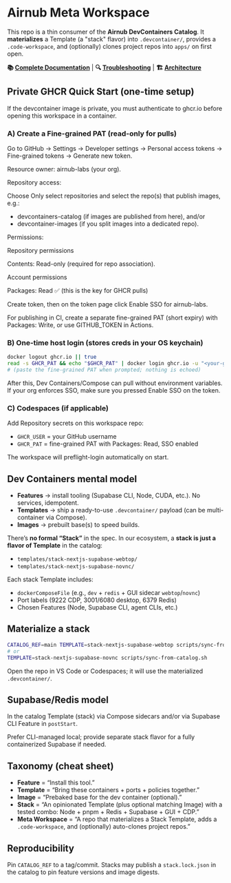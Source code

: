 # Airnub Meta Workspace

This repo is a thin consumer of the **Airnub DevContainers Catalog**. It **materializes** a Template (a "stack" flavor) into `.devcontainer/`, provides a `.code-workspace`, and (optionally) clones project repos into `apps/` on first open.

**📚 [Complete Documentation](docs/index.md)** | **🔍 [Troubleshooting](docs/reference/troubleshooting.md)** | **🏗️ [Architecture](docs/docker-containers.md)**

## Private GHCR Quick Start (one-time setup)

If the devcontainer image is private, you must authenticate to ghcr.io before opening this workspace in a container.

### A) Create a Fine-grained PAT (read-only for pulls)

Go to GitHub → Settings → Developer settings → Personal access tokens → Fine-grained tokens → Generate new token.

Resource owner: airnub-labs (your org).

Repository access:

Choose Only select repositories and select the repo(s) that publish images, e.g.:

- devcontainers-catalog (if images are published from here), and/or
- devcontainer-images (if you split images into a dedicated repo).

Permissions:

Repository permissions

Contents: Read-only (required for repo association).

Account permissions

Packages: Read ✅ (this is the key for GHCR pulls)

Create token, then on the token page click Enable SSO for airnub-labs.

For publishing in CI, create a separate fine-grained PAT (short expiry) with Packages: Write, or use GITHUB_TOKEN in Actions.

### B) One-time host login (stores creds in your OS keychain)

```bash
docker logout ghcr.io || true
read -s GHCR_PAT && echo "$GHCR_PAT" | docker login ghcr.io -u "<your-github-username>" --password-stdin
# (paste the fine-grained PAT when prompted; nothing is echoed)
```

After this, Dev Containers/Compose can pull without environment variables.
If your org enforces SSO, make sure you pressed Enable SSO on the token.

### C) Codespaces (if applicable)

Add Repository secrets on this workspace repo:

- `GHCR_USER` = your GitHub username
- `GHCR_PAT` = fine-grained PAT with Packages: Read, SSO enabled

The workspace will preflight-login automatically on start.

## Dev Containers mental model

- **Features** → install tooling (Supabase CLI, Node, CUDA, etc.). No services, idempotent.
- **Templates** → ship a ready-to-use `.devcontainer/` payload (can be multi-container via Compose).
- **Images** → prebuilt base(s) to speed builds.

There’s **no formal “Stack”** in the spec. In our ecosystem, a **stack is just a flavor of Template** in the catalog:

- `templates/stack-nextjs-supabase-webtop/`
- `templates/stack-nextjs-supabase-novnc/`

Each stack Template includes:

- `dockerComposeFile` (e.g., `dev` + `redis` + GUI sidecar `webtop`/`novnc`)
- Port labels (9222 CDP, 3001/6080 desktop, 6379 Redis)
- Chosen Features (Node, Supabase CLI, agent CLIs, etc.)

## Materialize a stack

```bash
CATALOG_REF=main TEMPLATE=stack-nextjs-supabase-webtop scripts/sync-from-catalog.sh
# or
TEMPLATE=stack-nextjs-supabase-novnc scripts/sync-from-catalog.sh
```

Open the repo in VS Code or Codespaces; it will use the materialized `.devcontainer/`.

## Supabase/Redis model

In the catalog Template (stack) via Compose sidecars and/or via Supabase CLI Feature in `postStart`.

Prefer CLI-managed local; provide separate stack flavor for a fully containerized Supabase if needed.

## Taxonomy (cheat sheet)

- **Feature** = “Install this tool.”
- **Template** = “Bring these containers + ports + policies together.”
- **Image** = “Prebaked base for the dev container (optional).”
- **Stack** = “An opinionated Template (plus optional matching Image) with a tested combo: Node + pnpm + Redis + Supabase + GUI + CDP.”
- **Meta Workspace** = “A repo that materializes a Stack Template, adds a `.code-workspace`, and (optionally) auto-clones project repos.”

## Reproducibility

Pin `CATALOG_REF` to a tag/commit. Stacks may publish a `stack.lock.json` in the catalog to pin feature versions and image digests.

